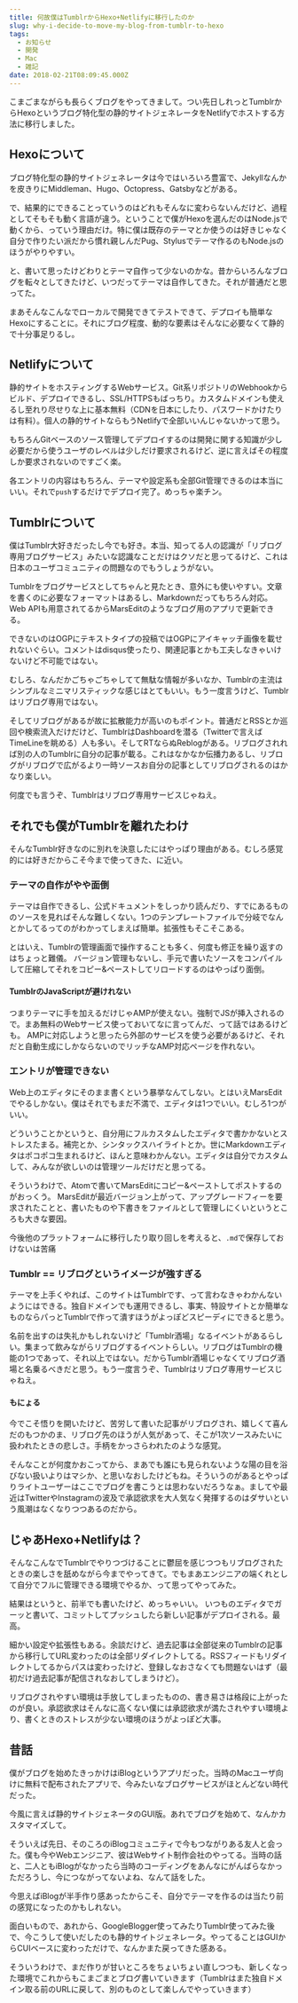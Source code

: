```yaml
---
title: 何故僕はTumblrからHexo+Netlifyに移行したのか
slug: why-i-decide-to-move-my-blog-from-tumblr-to-hexo
tags:
  - お知らせ
  - 開発
  - Mac
  - 雑記
date: 2018-02-21T08:09:45.000Z
---
```


こまごまながらも長らくブログをやってきまして。つい先日しれっとTumblrからHexoというブログ特化型の静的サイトジェネレータをNetlifyでホストする方法に移行しました。

Hexoについて
------------------------------------------------------------
ブログ特化型の静的サイトジェネレータは今ではいろいろ豊富で、Jekyllなんかを皮きりにMiddleman、Hugo、Octopress、Gatsbyなどがある。

で、結果的にできることっていうのはどれもそんなに変わらないんだけど、過程としてそもそも動く言語が違う。ということで僕がHexoを選んだのはNode.jsで動くから、っていう理由だけ。特に僕は既存のテーマとか使うのは好きじゃなく自分で作りたい派だから慣れ親しんだPug、Stylusでテーマ作るのもNode.jsのほうがやりやすい。

と、書いて思ったけどわりとテーマ自作って少ないのかな。昔からいろんなブログを転々としてきたけど、いつだってテーマは自作してきた。それが普通だと思ってた。

まあそんなこんなでローカルで開発できてテストできて、デプロイも簡単なHexoにすることに。それにブログ程度、動的な要素はそんなに必要なくて静的で十分事足りるし。

Netlifyについて
------------------------------------------------------------
静的サイトをホスティングするWebサービス。Git系リポジトリのWebhookからビルド、デプロイできるし、SSL/HTTPSもばっちり。カスタムドメインも使えるし至れり尽せりな上に基本無料（CDNを日本にしたり、パスワードかけたりは有料）。個人の静的サイトならもうNetlifyで全部いいんじゃないかって思う。

もちろんGitベースのソース管理してデプロイするのは開発に関する知識が少し必要だから使うユーザのレベルは少しだけ要求されるけど、逆に言えばその程度しか要求されないのですごく楽。

各エントリの内容はもちろん、テーマや設定系も全部Git管理できるのは本当にいい。それで`push`するだけでデプロイ完了。めっちゃ楽チン。

Tumblrについて
------------------------------------------------------------
僕はTumblr大好きだったし今でも好き。本当、知ってる人の認識が「リブログ専用ブログサービス」みたいな認識なことだけはクソだと思ってるけど、これは日本のユーザコミュニティの問題なのでもうしょうがない。

Tumblrをブログサービスとしてちゃんと見たとき、意外にも使いやすい。文章を書くのに必要なフォーマットはあるし、Markdownだってもちろん対応。Web APIも用意されてるからMarsEditのようなブログ用のアプリで更新できる。

できないのはOGPにテキストタイプの投稿ではOGPにアイキャッチ画像を載せれないぐらい。コメントはdisqus使ったり、関連記事とかも工夫しなきゃいけないけど不可能ではない。

むしろ、なんだかごちゃごちゃしてて無駄な情報が多いなか、Tumblrの主流はシンプルなミニマリスティックな感じはとてもいい。もう一度言うけど、Tumblrはリブログ専用ではない。

そしてリブログがあるが故に拡散能力が高いのもポイント。普通だとRSSとか巡回や検索流入だけだけど、TumblrはDashboardを潜る（Twitterで言えばTimeLineを眺める）人も多い。そしてRTならぬReblogがある。リブログされれば別の人のTumblrに自分の記事が載る。これはなかなか伝播力あるし、リブログがリブログで広がるより一時ソースお自分の記事としてリブログされるのはかなり楽しい。

何度でも言うぞ、Tumblrはリブログ専用サービスじゃねえ。

それでも僕がTumblrを離れたわけ
------------------------------------------------------------
そんなTumblr好きなのに別れを決意したにはやっぱり理由がある。むしろ感覚的には好きだからこそ今まで使ってきた、に近い。

### テーマの自作がやや面倒
テーマは自作できるし、公式ドキュメントをしっかり読んだり、すでにあるもののソースを見ればそんな難しくない。1つのテンプレートファイルで分岐でなんとかしてるってのがわかってしまえば簡単。拡張性もそこそこある。

とはいえ、Tumblrの管理画面で操作することも多く、何度も修正を繰り返すのはちょっと難儀。
バージョン管理もないし、手元で書いたソースをコンパイルして圧縮してそれをコピー&ペーストしてリロードするのはやっぱり面倒。

#### TumblrのJavaScriptが避けれない
つまりテーマに手を加えるだけじゃAMPが使えない。強制でJSが挿入されるので。まあ無料のWebサービス使っておいてなに言ってんだ、って話ではあるけども。
AMPに対応しようと思ったら外部のサービスを使う必要があるけど、それだと自動生成にしかならないのでリッチなAMP対応ページを作れない。

### エントリが管理できない
Web上のエディタにそのまま書くという暴挙なんてしない。とはいえMarsEditでやるしかない。僕はそれでもまだ不満で、エディタは1つでいい。むしろ1つがいい。

どういうことかというと、自分用にフルカスタムしたエディタで書かかないとストレスたまる。補完とか、シンタックスハイライトとか。世にMarkdownエディタはポコポコ生まれるけど、ほんと意味わかんない。エディタは自分でカスタムして、みんなが欲しいのは管理ツールだけだと思ってる。

そういうわけで、Atomで書いてMarsEditにコピー&ペーストしてポストするのがおっくう。
MarsEditが最近バージョン上がって、アップグレードフィーを要求されたことと、書いたものや下書きをファイルとして管理しにくいというところも大きな要因。

今後他のプラットフォームに移行したり取り回しを考えると、`.md`で保存しておけないは苦痛

### Tumblr == リブログというイメージが強すぎる
テーマを上手くやれば、このサイトはTumblrです、って言わなきゃわかんないようにはできる。独自ドメインでも運用できるし、事実、特設サイトとか簡単なものならパっとTumblrで作って潰すほうがよっぽどスピーディにできると思う。

名前を出すのは失礼かもしれないけど「Tumblr酒場」なるイベントがあるらしい。集まって飲みながらリブログするイベントらしい。リブログはTumblrの機能の1つであって、それ以上ではない。だからTumblr酒場じゃなくてリブログ酒場と名乗るべきだと思う。もう一度言うぞ、Tumblrはリブログ専用サービスじゃねえ。

#### もにょる
今でこそ悟りを開いたけど、苦労して書いた記事がリブログされ、嬉しくて喜んだのもつかのま、リブログ先のほうが人気があって、そこが1次ソースみたいに扱われたときの悲しさ。手柄をかっさらわれたのような感覚。

そんなことが何度かおこってから、まあでも誰にも見られないような陽の目を浴びない扱いよりはマシか、と思いなおしたけどもね。そういうのがあるとやっぱりライトユーザーはここでブログを書こうとは思わないだろうなぁ。ましてや最近はTwitterやInstagramの波及で承認欲求を大人気なく発揮するのはダサいという風潮はなくなりつつあるのだから。

じゃあHexo+Netlifyは？
------------------------------------------------------------
そんなこんなでTumblrでやりつづけることに鬱屈を感じつつもリブログされたときの楽しさを舐めながら今までやってきて。でもまあエンジニアの端くれとして自分でフルに管理できる環境でやるか、って思ってやってみた。

結果はというと、前半でも書いたけど、めっちゃいい。
いつものエディタでガーッと書いて、コミットしてプッシュしたら新しい記事がデプロイされる。最高。

細かい設定や拡張性もある。余談だけど、過去記事は全部従来のTumblrの記事から移行してURL変わったのは全部リダイレクトしてる。RSSフィードもリダイレクトしてるからパスは変わったけど、登録しなおさなくても問題ないはず（最初だけ過去記事が配信されなおしてしまうけど）。

リブログされやすい環境は手放してしまったものの、書き易さは格段に上がったのが良い。承認欲求はそんなに高くない僕には承認欲求が満たされやすい環境より、書くときのストレスが少ない環境のほうがよっぽど大事。

昔話
------------------------------------------------------------
僕がブログを始めたきっかけはiBlogというアプリだった。当時のMacユーザ向けに無料で配布されたアプリで、今みたいなブログサービスがほとんどない時代だった。

今風に言えば静的サイトジェネータのGUI版。あれでブログを始めて、なんかカスタマイズして。

そういえば先日、そのころのiBlogコミュニティで今もつながりある友人と会った。僕も今やWebエンジニア、彼はWebサイト制作会社のやってる。当時の話と、二人ともiBlogがなかったら当時のコーディングをあんなにがんばらなかっただろうし、今につながってないよね、なんて話をした。

今思えばiBlogが半手作り感あったからこそ、自分でテーマを作るのは当たり前の感覚になったのかもしれない。

面白いもので、あれから、GoogleBlogger使ってみたりTumblr使ってみた後で、今こうして使いだしたのも静的サイトジェネレータ。やってることはGUIからCUIベースに変わっただけで、なんかまた戻ってきた感ある。

そういうわけで、まだ作りが甘いところをちょいちょい直しつつも、新しくなった環境でこれからもこまごまとブログ書いていきます（Tumblrはまた独自ドメイン取る前のURLに戻して、別のものとして楽しんでやっていきます）
